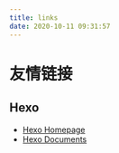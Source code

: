 ```yaml
---
title: links
date: 2020-10-11 09:31:57
---
```

# 友情链接
## Hexo
+ [Hexo Homepage](https://hexo.io/zh-cn/index.html)
+ [Hexo Documents](https://hexo.io/zh-cn/docs/)